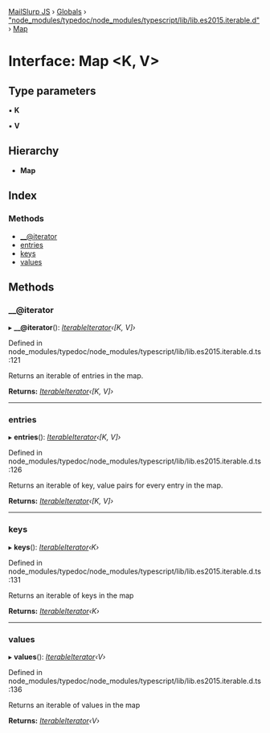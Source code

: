 [MailSlurp JS](../README.md) › [Globals](../globals.md) › ["node_modules/typedoc/node_modules/typescript/lib/lib.es2015.iterable.d"](../modules/_node_modules_typedoc_node_modules_typescript_lib_lib_es2015_iterable_d_.md) › [Map](_node_modules_typedoc_node_modules_typescript_lib_lib_es2015_iterable_d_.map.md)

# Interface: Map <**K, V**>

## Type parameters

▪ **K**

▪ **V**

## Hierarchy

* **Map**

## Index

### Methods

* [__@iterator](_node_modules_typedoc_node_modules_typescript_lib_lib_es2015_iterable_d_.map.md#__@iterator)
* [entries](_node_modules_typedoc_node_modules_typescript_lib_lib_es2015_iterable_d_.map.md#entries)
* [keys](_node_modules_typedoc_node_modules_typescript_lib_lib_es2015_iterable_d_.map.md#keys)
* [values](_node_modules_typedoc_node_modules_typescript_lib_lib_es2015_iterable_d_.map.md#values)

## Methods

###  __@iterator

▸ **__@iterator**(): *[IterableIterator](_node_modules_typedoc_node_modules_typescript_lib_lib_es2015_iterable_d_.iterableiterator.md)‹[K, V]›*

Defined in node_modules/typedoc/node_modules/typescript/lib/lib.es2015.iterable.d.ts:121

Returns an iterable of entries in the map.

**Returns:** *[IterableIterator](_node_modules_typedoc_node_modules_typescript_lib_lib_es2015_iterable_d_.iterableiterator.md)‹[K, V]›*

___

###  entries

▸ **entries**(): *[IterableIterator](_node_modules_typedoc_node_modules_typescript_lib_lib_es2015_iterable_d_.iterableiterator.md)‹[K, V]›*

Defined in node_modules/typedoc/node_modules/typescript/lib/lib.es2015.iterable.d.ts:126

Returns an iterable of key, value pairs for every entry in the map.

**Returns:** *[IterableIterator](_node_modules_typedoc_node_modules_typescript_lib_lib_es2015_iterable_d_.iterableiterator.md)‹[K, V]›*

___

###  keys

▸ **keys**(): *[IterableIterator](_node_modules_typedoc_node_modules_typescript_lib_lib_es2015_iterable_d_.iterableiterator.md)‹K›*

Defined in node_modules/typedoc/node_modules/typescript/lib/lib.es2015.iterable.d.ts:131

Returns an iterable of keys in the map

**Returns:** *[IterableIterator](_node_modules_typedoc_node_modules_typescript_lib_lib_es2015_iterable_d_.iterableiterator.md)‹K›*

___

###  values

▸ **values**(): *[IterableIterator](_node_modules_typedoc_node_modules_typescript_lib_lib_es2015_iterable_d_.iterableiterator.md)‹V›*

Defined in node_modules/typedoc/node_modules/typescript/lib/lib.es2015.iterable.d.ts:136

Returns an iterable of values in the map

**Returns:** *[IterableIterator](_node_modules_typedoc_node_modules_typescript_lib_lib_es2015_iterable_d_.iterableiterator.md)‹V›*
